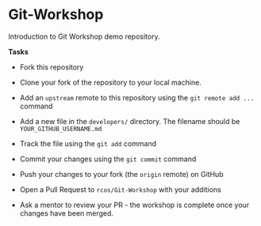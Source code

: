 # Git-Workshop
Introduction to Git Workshop demo repository.

**Tasks**

- Fork this repository

- Clone your fork of the repository to your local machine.

- Add an `upstream` remote to this repository using the `git remote add ...` command

- Add a new file in the `developers/` directory. The filename should be `YOUR_GITHUB_USERNAME.md`

- Track the file using the `git add` command

- Commit your changes using the `git commit` command

- Push your changes to your fork (the `origin` remote) on GitHub

- Open a Pull Request to `rcos/Git-Workshop` with your additions

- Ask a mentor to review your PR - the workshop is complete once your changes have been merged.
